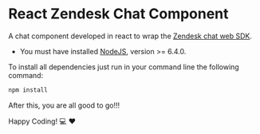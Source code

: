# React Zendesk Chat Component

A chat component developed in react to wrap the [Zendesk chat web SDK](https://api.zopim.com/web-sdk).

* You must have installed [NodeJS](https://nodejs.org), version >= 6.4.0.

To install all dependencies just run in your command line the following command:

```bash
npm install
```

After this, you are all good to go!!!

Happy Coding! :computer: :heart:
